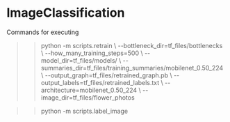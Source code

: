 # ImageClassification

Commands for executing

>> python -m scripts.retrain \  --bottleneck_dir=tf_files/bottlenecks \ --how_many_training_steps=500 \ --model_dir=tf_files/models/ \  --summaries_dir=tf_files/training_summaries/mobilenet_0.50_224 \  --output_graph=tf_files/retrained_graph.pb \  --output_labels=tf_files/retrained_labels.txt \  --architecture=mobilenet_0.50_224 \  --image_dir=tf_files/flower_photos


>> python -m scripts.label_image


